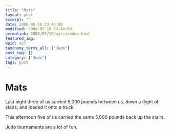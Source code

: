 ```yaml
---
title: "Mats"
layout: post
excerpt: ""
date: 2008-05-10 23:44:00
modified: 2008-05-10 23:44:00
permalink: 2008/05/10/mats/index.html
featured_img: 
wpid: 427
taxonomy_terms_all: ["Judo"]
post_tag: []
category: ["Judo"]
tags: post
---
```


# Mats

Last night three of us carried 5,000 pounds between us, down a flight of stairs, and loaded it onto a truck.

This afternoon five of us carried the same 5,000 pounds back up the stairs.

Judo tournaments are a lot of fun.